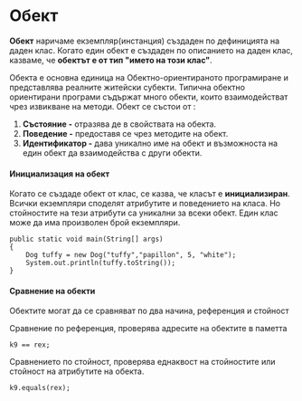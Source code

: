 # Обект

**Обект** наричаме екземпляр(инстанция) създаден по дефиницията на даден клас. Когато един обект е създаден по описанието на даден клас, казваме, че **обектът е от тип "името на този клас"**.

Обекта е основна единица на Обектно-ориентираното програмиране и представлява реалните житейски субекти. Типична обектно ориентирани програми съдържат много обекти, които взаимодействат чрез извикване на методи. Обект се състои от :

1. **Състояние -** отразява де в свойствата на обекта.
2. **Поведение -** предоставя се чрез методите на обект.
3. **Идентификатор -** дава уникално име на обект и възможноста на един обект да взаимодейства с други обекти.

#### Инициализация на обект

‎Когато се създаде обект от клас, се казва, че класът е ‎**‎инициализиран**. Всички екземпляри споделят атрибутите и поведението на класа. Но стойностите на тези атрибути са уникални за всеки обект. Един клас може да има произволен брой екземпляри.‎

```
public static void main(String[] args)
{
    Dog tuffy = new Dog("tuffy","papillon", 5, "white");
    System.out.println(tuffy.toString());
}
```

#### Сравнение на обекти

Обектите могат да се сравняват по два начина, референция и стойност

Сравнение по референция, проверява адресите на обектите в паметта

```
k9 == rex;
```

Сравнението по стойност, проверява еднаквост на стойностите или стойност на атрибутите на обекта.

```
k9.equals(rex);
```
